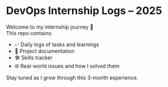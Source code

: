 # DevOps Internship Logs – 2025

Welcome to my internship journey 🚀  
This repo contains:

- ✅ Daily logs of tasks and learnings
- 📁 Project documentation
- 🛠️ Skills tracker
- 🌐 Real-world issues and how I solved them

Stay tuned as I grow through this 3-month experience.
